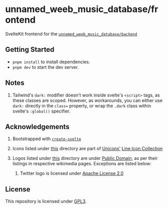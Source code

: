 # unnamed_weeb_music_database/frontend

SvelteKit frontend for the [`unnamed_weeb_music_database/backend`](https://github.com/unnamed-weeb-organization/database)

## Getting Started

-   `pnpm install` to install dependencies.
-   `pnpm dev` to start the dev server.

## Notes

1. Tailwind's `dark:` modifier doesn't work inside svelte's `<script>` tags, as these classes are scoped. However, as workarounds, you can either use `dark:` directly in the `class=` property, or wrap the `.dark` class within svelte's `:global()` specifier.  

## Acknowledgements

1. Bootstrapped with [`create-svelte`](https://github.com/sveltejs/kit/tree/master/packages/create-svelte)

2. Icons listed under [this](./src/lib/assets/icons) directory are part of [Unicons'](**https://iconscout.com/contributors/unicons/icons) [Line Icon Collection](https://iconscout.com/contributors/unicons/icons/unicons-line)

3. Logos listed under [this](./src/lib/assets/logos) directory are under [Public Domain](https://en.wikipedia.org/wiki/Public_domain), as per their listings in respective wikimedia pages. Exceptions are listed below:
    1. Twitter logo is licensed under [Apache License 2.0](https://github.com/twitter/opensource-website/blob/main/LICENSE)

## License

This repository is licensed under [GPL3](./LICENSE.md).
